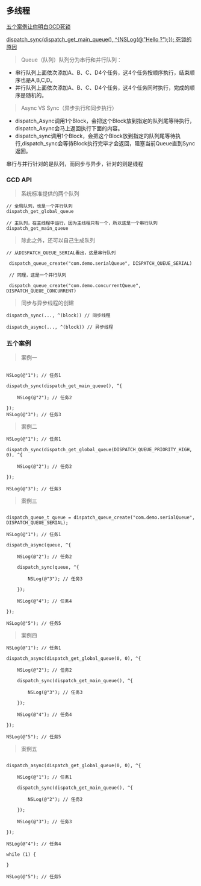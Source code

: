 ## 多线程

[五个案例让你明白GCD死锁](http://www.superqq.com/blog/2015/10/16/five-case-know-gcd/)

[dispatch_sync(dispatch_get_main_queue(), ^{NSLog(@"Hello ?");}); 死锁的原因
](https://www.zhihu.com/question/23338200)


>Queue（队列）队列分为串行和并行队列：

* 串行队列上面依次添加A、B、C、D4个任务，这4个任务按顺序执行，结束顺序也是A,B,C,D。  
* 并行队列上面依次添加A、B、C、D4个任务，这4个任务同时执行，完成的顺序是随机的。  

>Async VS Sync（异步执行和同步执行）

* dispatch_Async调用1个Block，会把这个Block放到指定的队列尾等待执行，dispatch_Async会马上返回执行下面的内容。
* dispatch_sync调用1个Block，会把这个Block放到指定的队列尾等待执行,dispatch_sync会等待Block执行完毕才会返回，阻塞当前Queue直到Sync返回。

串行与并行针对的是队列，而同步与异步，针对的则是线程


### GCD API
> 系统标准提供的两个队列

```objc
// 全局队列，也是一个并行队列
dispatch_get_global_queue

// 主队列，在主线程中运行，因为主线程只有一个，所以这是一个串行队列
dispatch_get_main_queue
```

> 除此之外，还可以自己生成队列

```objc
// 从DISPATCH_QUEUE_SERIAL看出，这是串行队列

 dispatch_queue_create("com.demo.serialQueue", DISPATCH_QUEUE_SERIAL)

 // 同理，这是一个并行队列

 dispatch_queue_create("com.demo.concurrentQueue", DISPATCH_QUEUE_CONCURRENT)

```

> 同步与异步线程的创建

```objc
dispatch_sync(..., ^(block)) // 同步线程

dispatch_async(..., ^(block)) // 异步线程
```

### 五个案例


> 案例一

```objc

NSLog(@"1"); // 任务1

dispatch_sync(dispatch_get_main_queue(), ^{

    NSLog(@"2"); // 任务2

});
NSLog(@"3"); // 任务3

```

> 案例二

```objc
NSLog(@"1"); // 任务1

dispatch_sync(dispatch_get_global_queue(DISPATCH_QUEUE_PRIORITY_HIGH, 0), ^{

    NSLog(@"2"); // 任务2

});

NSLog(@"3"); // 任务3

```


> 案例三

```objc

dispatch_queue_t queue = dispatch_queue_create("com.demo.serialQueue", DISPATCH_QUEUE_SERIAL);

NSLog(@"1"); // 任务1

dispatch_async(queue, ^{

    NSLog(@"2"); // 任务2

    dispatch_sync(queue, ^{  

        NSLog(@"3"); // 任务3

    });

    NSLog(@"4"); // 任务4

});

NSLog(@"5"); // 任务5

```


> 案例四

```objc
NSLog(@"1"); // 任务1

dispatch_async(dispatch_get_global_queue(0, 0), ^{

    NSLog(@"2"); // 任务2

    dispatch_sync(dispatch_get_main_queue(), ^{

        NSLog(@"3"); // 任务3

    });

    NSLog(@"4"); // 任务4

});

NSLog(@"5"); // 任务5

```


> 案例五

```objc

dispatch_async(dispatch_get_global_queue(0, 0), ^{

    NSLog(@"1"); // 任务1

    dispatch_sync(dispatch_get_main_queue(), ^{

        NSLog(@"2"); // 任务2

    });

    NSLog(@"3"); // 任务3

});

NSLog(@"4"); // 任务4

while (1) {

}

NSLog(@"5"); // 任务5

```
